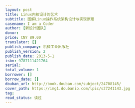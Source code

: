 ```yaml
---
layout: post
title: Linux内核设计的艺术
subtitle: 图解Linux操作系统架构设计与实现原理
casename: I am a Coder
author: [新设计团队]
donor: 
price: CNY 89.00
translator: []
publish_company: 机械工业出版社
publish_version: 2
publish_date: 2013-5-1
isbn: 9787111421764
serial: 
total_volume: 1
borrower: []
borrow_date: []
douban_url: http://book.douban.com/subject/24708145/
cover_path: https://img1.doubanio.com/lpic/s27241143.jpg
tag: 
read_status: 读过
---
```


